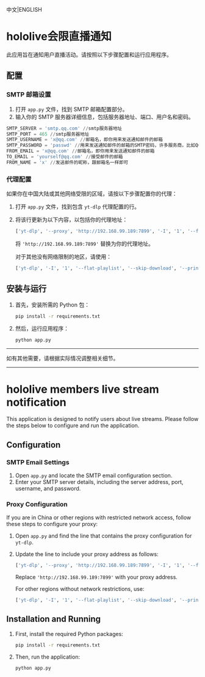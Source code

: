 中文|ENGLISH
# hololive会限直播通知

此应用旨在通知用户直播活动。请按照以下步骤配置和运行应用程序。

## 配置

### SMTP 邮箱设置

1. 打开 `app.py` 文件，找到 SMTP 邮箱配置部分。
2. 输入你的 SMTP 服务器详细信息，包括服务器地址、端口、用户名和密码。
```python
SMTP_SERVER = 'smtp.qq.com' //smtp服务器地址
SMTP_PORT = 465 //smtp服务器地址
SMTP_USERNAME = 'x@qq.com' //邮箱名，即你用来发送通知邮件的邮箱
SMTP_PASSWORD = 'passwd' //用来发送通知邮件的邮箱的SMTP密码，许多服务商，比如QQ，是有独立SMTP密码的，请自行搜索
FROM_EMAIL = 'x@qq.com' //邮箱名，即你用来发送通知邮件的邮箱
TO_EMAIL = 'yourself@qq.com' //接受邮件的邮箱
FROM_NAME = 'x' //发送邮件的昵称，跟邮箱名一样即可
```

### 代理配置

如果你在中国大陆或其他网络受限的区域，请按以下步骤配置你的代理：

1. 打开 `app.py` 文件，找到包含 `yt-dlp` 代理配置的行。
2. 将该行更新为以下内容，以包括你的代理地址：
   ```python
   ['yt-dlp', '--proxy', 'http://192.168.99.189:7899', '-I', '1', '--flat-playlist', '--skip-download', '--print', 'live_status', url]
   ```
   将 `'http://192.168.99.189:7899'` 替换为你的代理地址。

   对于其他没有网络限制的地区，请使用：
   ```python
   ['yt-dlp', '-I', '1', '--flat-playlist', '--skip-download', '--print', 'live_status', url]
   ```

## 安装与运行

1. 首先，安装所需的 Python 包：
   ```bash
   pip install -r requirements.txt
   ```
2. 然后，运行应用程序：
   ```bash
   python app.py
   ```

---

如有其他需要，请根据实际情况调整相关细节。

---

# hololive members live stream notification

This application is designed to notify users about live streams. Please follow the steps below to configure and run the application.

## Configuration

### SMTP Email Settings

1. Open `app.py` and locate the SMTP email configuration section.
2. Enter your SMTP server details, including the server address, port, username, and password.

### Proxy Configuration

If you are in China or other regions with restricted network access, follow these steps to configure your proxy:

1. Open `app.py` and find the line that contains the proxy configuration for `yt-dlp`.
2. Update the line to include your proxy address as follows:
   ```python
   ['yt-dlp', '--proxy', 'http://192.168.99.189:7899', '-I', '1', '--flat-playlist', '--skip-download', '--print', 'live_status', url]
   ```
   Replace `'http://192.168.99.189:7899'` with your proxy address.

   For other regions without network restrictions, use:
   ```python
   ['yt-dlp', '-I', '1', '--flat-playlist', '--skip-download', '--print', 'live_status', url]
   ```

## Installation and Running

1. First, install the required Python packages:
   ```bash
   pip install -r requirements.txt
   ```
2. Then, run the application:
   ```bash
   python app.py
   ```
